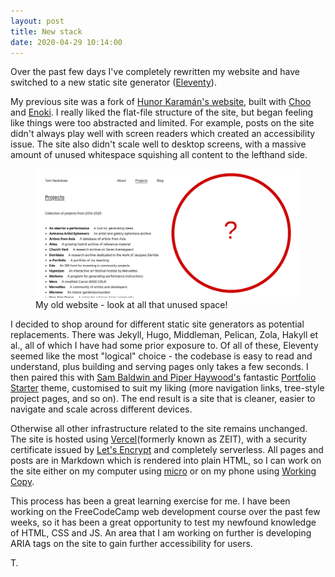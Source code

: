 ```yaml
---
layout: post
title: New stack
date: 2020-04-29 10:14:00
---
```


Over the past few days I've completely rewritten my website and have switched to a new static site generator ([Eleventy](https://11ty.dev)).

My previous site was a fork of [Hunor Karamán's website](https://hex22.org), built with [Choo](https://choo.io) and [Enoki](https://enoki.site). I really liked the flat-file structure of the site, but began feeling like things were too abstracted and limited. For example, posts on the site didn't always play well with screen readers which created an accessibility issue. The site also didn't scale well to desktop screens, with a massive amount of unused whitespace squishing all content to the lefthand side.

<figure>
    <img src="/content/media/old-site.jpg" alt="Screenshot of my old site, with massive whitespace on the righthand side" />
    <figcaption>My old website - look at all that unused space!</figcaption>
</figure>

I decided to shop around for different static site generators as potential replacements. There was Jekyll, Hugo, Middleman, Pelican, Zola, Hakyll et al., all of which I have had some prior exposure to. Of all of these, Eleventy seemed like the most "logical" choice - the codebase is easy to read and understand, plus building and serving pages only takes a few seconds. I then paired this with [Sam Baldwin and Piper Haywood's](https://sb-ph.com) fantastic [Portfolio Starter](https://github.com/sb-ph/portfolio-starter) theme, customised to suit my liking (more navigation links, tree-style project pages, and so on). The end result is a site that is cleaner, easier to navigate and scale across different devices.

Otherwise all other infrastructure related to the site remains unchanged. The site is hosted using [Vercel](https://vercel.com)(formerly known as ZEIT), with a security certificate issued by [Let's Encrypt](https://letsencrypt.org) and completely serverless. All pages and posts are in Markdown which is rendered into plain HTML, so I can work on the site either on my computer using [micro](https://micro-editor.github.io) or on my phone using [Working Copy](https://workingcopyapp.com).

This process has been a great learning exercise for me. I have been working on the FreeCodeCamp web development course over the past few weeks, so it has been a great opportunity to test my newfound knowledge of HTML, CSS and JS. An area that I am working on further is developing ARIA tags on the site to gain further accessibility for users.

T.